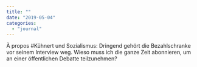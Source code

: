 ```yaml
---
title: ""
date: "2019-05-04"
categories: 
  - "journal"
---
```


À propos #Kühnert und Sozialismus: Dringend gehört die Bezahlschranke vor seinem Interview weg. Wieso muss ich die ganze Zeit abonnieren, um an einer öffentlichen Debatte teilzunehmen?
